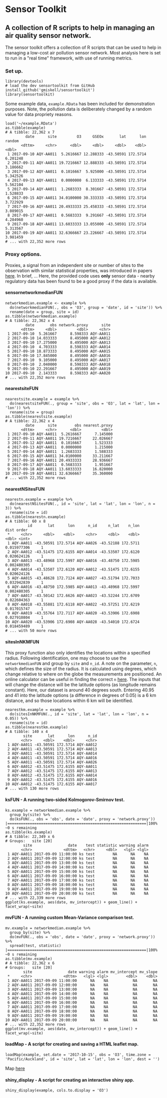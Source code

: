 # Sensor Toolkit
## A collection of R scripts to help in managing an air quality sensor network.

The sensor toolkit offers a collection of R scripts that can be used to help in managing a low-cost air pollution sensor network. Most analysis here is set to run in a "real time" framework, with use of running metrics.

### Set up.
    
    library(devtools)
    # load the dev sensortoolkit from GitHub
    install_github('gmiskell/sensortoolkit')
    library(sensortoolkit)
    
Some example data, `example.RData` has been included for demonstration purposes. Note, the pollution data is deliberately changed by a random value for data propriety reasons.

    load('~/example.RData')
    as.tibble(example)
    # A tibble: 22,362 x 7
             date      site         O3     GSEOx       lat      lon   random
           <dttm>     <chr>      <dbl>     <dbl>     <dbl>    <dbl>    <dbl>
     1 2017-09-10 AQY-AA011  5.2616667 12.288333 -43.50591 172.5714 6.201248
     2 2017-09-11 AQY-AA011 19.7216667 12.888333 -43.50591 172.5714 3.186662
     3 2017-09-12 AQY-AA011  0.1016667  5.925000 -43.50591 172.5714 5.342526
     4 2017-09-13 AQY-AA011  0.0000000  6.133333 -43.50591 172.5714 5.562104
     5 2017-09-14 AQY-AA011  1.2683333  8.301667 -43.50591 172.5714 1.528833
     6 2017-09-15 AQY-AA011 34.0100000 30.333333 -43.50591 172.5714 3.722929
     7 2017-09-16 AQY-AA011 20.4933333 25.458333 -43.50591 172.5714 3.089015
     8 2017-09-17 AQY-AA011  0.5683333  9.291667 -43.50591 172.5714 4.284960
     9 2017-09-18 AQY-AA011 13.6033333 13.055000 -43.50591 172.5714 5.313567
    10 2017-09-19 AQY-AA011 32.6366667 23.226667 -43.50591 172.5714 3.981459
    # ... with 22,352 more rows
   
### Proxy options.
Proxies, a signal from an independent site or number of sites to the observation with similar statistical properties, was introduced in papers [here](https://www.researchgate.net/publication/286479082_Data_Verification_Tools_for_Minimizing_Management_Costs_of_Dense_Air-Quality_Monitoring_Networks). In brief, ... Here, the provided code uses **only** sensor data - nearby regulatory data has been found to be a good proxy if the data is available.

#### sensornetworkmedianFUN

    networkmedian.example <- example %>%
      do(networkmedianFUN(., obs = 'O3', group = 'date', id = 'site')) %>%
      rename(date = group, site = id)
    as.tibble(networkmedian.example)
    # A tibble: 22,362 x 4
             date       obs network.proxy      site
           <dttm>     <dbl>         <dbl>     <chr>
     1 2017-09-10  5.261667      8.598333 AQY-AA011
     2 2017-09-10 14.033333      8.495000 AQY-AA012
     3 2017-09-10 17.275000      8.495000 AQY-AA013
     4 2017-09-10  4.703333      8.598333 AQY-AA014
     5 2017-09-10 18.873333      8.495000 AQY-AA015
     6 2017-09-10 17.845000      8.495000 AQY-AA016
     7 2017-09-10  9.105000      8.495000 AQY-AA017
     8 2017-09-10  2.040000      8.598333 AQY-AA018
     9 2017-09-10 22.291667      8.495000 AQY-AA019
    10 2017-09-10  2.143333      8.598333 AQY-AA020
    # ... with 22,352 more rows
    
#### nearestsiteFUN

    nearestsite.example = example %>% 
      do(nearestsiteFUN(., group = 'site', obs = 'O3', lat = 'lat', lon = 'lon')) %>% 
      rename(site = group)
    as.tibble(nearestsite.example)
    # A tibble: 22,362 x 4
             date      site        obs nearest.proxy
           <dttm>     <chr>      <dbl>         <dbl>
     1 2017-09-10 AQY-AA011  5.2616667      7.145000
     2 2017-09-11 AQY-AA011 19.7216667     22.026667
     3 2017-09-12 AQY-AA011  0.1016667      1.523333
     4 2017-09-13 AQY-AA011  0.0000000      1.215000
     5 2017-09-14 AQY-AA011  1.2683333      1.588333
     6 2017-09-15 AQY-AA011 34.0100000     33.211667
     7 2017-09-16 AQY-AA011 20.4933333     28.936667
     8 2017-09-17 AQY-AA011  0.5683333      1.951667
     9 2017-09-18 AQY-AA011 13.6033333     16.820000
    10 2017-09-19 AQY-AA011 32.6366667     35.360000
    # ... with 22,352 more rows

#### nearestNSitesFUN

    nearestn.example = example %>% 
      do(nearestNSitesFUN(., id = 'site', lat = 'lat', lon = 'lon', n = 3)) %>%
      rename(site = id)
    as.tibble(nearestn.example)
    # A tibble: 60 x 8
              id       lat      lon      n_id     n_lat    n_lon        dist order
     *     <chr>     <dbl>    <dbl>     <chr>     <dbl>    <dbl>       <dbl> <int>
     1 AQY-AA011 -43.50591 172.5714 AQY-AA026 -43.52188 172.5711 0.015977306     1
     2 AQY-AA012 -43.51475 172.6155 AQY-AA014 -43.53507 172.6120 0.020624126     1
     3 AQY-AA013 -43.48968 172.5997 AQY-AA016 -43.48750 172.5985 0.002480305     1
     4 AQY-AA014 -43.53507 172.6120 AQY-AA012 -43.51475 172.6155 0.020624126     1
     5 AQY-AA015 -43.48628 172.7124 AQY-AA027 -43.51794 172.7033 0.032942839     1
     6 AQY-AA016 -43.48750 172.5985 AQY-AA013 -43.48968 172.5997 0.002480305     1
     7 AQY-AA017 -43.50142 172.6626 AQY-AA023 -43.52244 172.6709 0.022604363     1
     8 AQY-AA018 -43.55881 172.6118 AQY-AA022 -43.57251 172.6219 0.017015747     1
     9 AQY-AA019 -43.55764 172.7117 AQY-AA020 -43.53906 172.6908 0.027910804     1
    10 AQY-AA020 -43.53906 172.6908 AQY-AA028 -43.54010 172.6724 0.018459489     1
    # ... with 50 more rows
  
#### sitesInNKMFUN
This proxy function also only identifies the locations within a specified radius. Following identification, one may choose to use the `networkmedianFUN` and group by `site` and `n_id`. A note on the parameter, `n`, which defines the size of the radius. It is calculated using degrees, which change relative to where on the globe the measurements are positioned. An online calculator can be useful in finding the correct `n` [here](https://www.nhc.noaa.gov/gccalc.shtml). The inputs that will change the distance will be the latitude options (as longitude remains constant). Here, our dataset is around 40 degrees south. Entering 40.95 and 41 into the latitude options (a difference in degrees of 0.05) is a 6 km distance, and so those locations within 6 km will be identified.

    nearestkm.example = example %>% 
      do(sitesInNKMFUN(., id = 'site', lat = 'lat', lon = 'lon', n = 0.05)) %>%
      rename(site = id)
    as.tibble(nearestkm.example)
    # A tibble: 140 x 4
            site       lat      lon      n_id
           <chr>     <dbl>    <dbl>     <chr>
     1 AQY-AA011 -43.50591 172.5714 AQY-AA012
     2 AQY-AA011 -43.50591 172.5714 AQY-AA013
     3 AQY-AA011 -43.50591 172.5714 AQY-AA014
     4 AQY-AA011 -43.50591 172.5714 AQY-AA016
     5 AQY-AA011 -43.50591 172.5714 AQY-AA026
     6 AQY-AA012 -43.51475 172.6155 AQY-AA011
     7 AQY-AA012 -43.51475 172.6155 AQY-AA013
     8 AQY-AA012 -43.51475 172.6155 AQY-AA014
     9 AQY-AA012 -43.51475 172.6155 AQY-AA016
    10 AQY-AA012 -43.51475 172.6155 AQY-AA017
    # ... with 130 more rows

#### ksFUN - A running two-sided Kolmogorov-Smirnov test.

    ks.example = networkmedian.example %>% 
      group_by(site) %>% 
      do(ksFUN(., obs = 'obs', date = 'date', proxy = 'network.proxy'))
    |==============================================================|100% ~0 s remaining     
    as.tibble(ks.example)
    # A tibble: 22,349 x 6
    # Groups:   site [20]
            site                date    test statistic warning alarm
           <chr>              <dttm>   <chr>     <dbl>   <lgl> <lgl>
     1 AQY-AA011 2017-09-09 11:00:00 ks test        NA      NA    NA
     2 AQY-AA011 2017-09-09 12:00:00 ks test        NA      NA    NA
     3 AQY-AA011 2017-09-09 13:00:00 ks test        NA      NA    NA
     4 AQY-AA011 2017-09-09 14:00:00 ks test        NA      NA    NA
     5 AQY-AA011 2017-09-09 15:00:00 ks test        NA      NA    NA
     6 AQY-AA011 2017-09-09 16:00:00 ks test        NA      NA    NA
     7 AQY-AA011 2017-09-09 17:00:00 ks test        NA      NA    NA
     8 AQY-AA011 2017-09-09 18:00:00 ks test        NA      NA    NA
     9 AQY-AA011 2017-09-09 19:00:00 ks test        NA      NA    NA
    10 AQY-AA011 2017-09-09 20:00:00 ks test        NA      NA    NA
    # ... with 22,339 more rows
    ggplot(ks.example, aes(date, mv_intercept)) + geom_line() + facet_wrap(~site)

#### mvFUN - A running custom Mean-Variance comparison test.

    mv.example = networkmedian.example %>% 
      group_by(site) %>% 
      do(mvFUN(., obs = 'obs', date = 'date', proxy = 'network.proxy')) %>% 
      spread(test, statistic)
    |==============================================================|100% ~0 s remaining     
    as.tibble(mv.example)
    # A tibble: 22,362 x 6
    # Groups:   site [20]
            site                date warning alarm mv_intercept mv_slope
     *     <chr>              <dttm>   <lgl> <lgl>        <dbl>    <dbl>
     1 AQY-AA011 2017-09-09 11:00:00      NA    NA           NA       NA
     2 AQY-AA011 2017-09-09 12:00:00      NA    NA           NA       NA
     3 AQY-AA011 2017-09-09 13:00:00      NA    NA           NA       NA
     4 AQY-AA011 2017-09-09 14:00:00      NA    NA           NA       NA
     5 AQY-AA011 2017-09-09 15:00:00      NA    NA           NA       NA
     6 AQY-AA011 2017-09-09 16:00:00      NA    NA           NA       NA
     7 AQY-AA011 2017-09-09 17:00:00      NA    NA           NA       NA
     8 AQY-AA011 2017-09-09 18:00:00      NA    NA           NA       NA
     9 AQY-AA011 2017-09-09 19:00:00      NA    NA           NA       NA
    10 AQY-AA011 2017-09-09 20:00:00      NA    NA           NA       NA
    # ... with 22,352 more rows
    ggplot(mv.example, aes(date, mv_intercept)) + geom_line() + facet_wrap(~site)
    
#### loadMap - A script for creating and saving a HTML leaflet map.

    loadMap(example, set.date = '2017-10-15', obs = 'O3', time.zone = 'Pacific/Auckland', id = 'site', lat = 'lat', lon = 'lon', dest = '')

Map [here](http://christchurch_pm.droppages.com/latest+map)

#### shiny_display - A script for creating an interactive shiny app.

    shiny_display(example, cols.to.display = 'O3')
